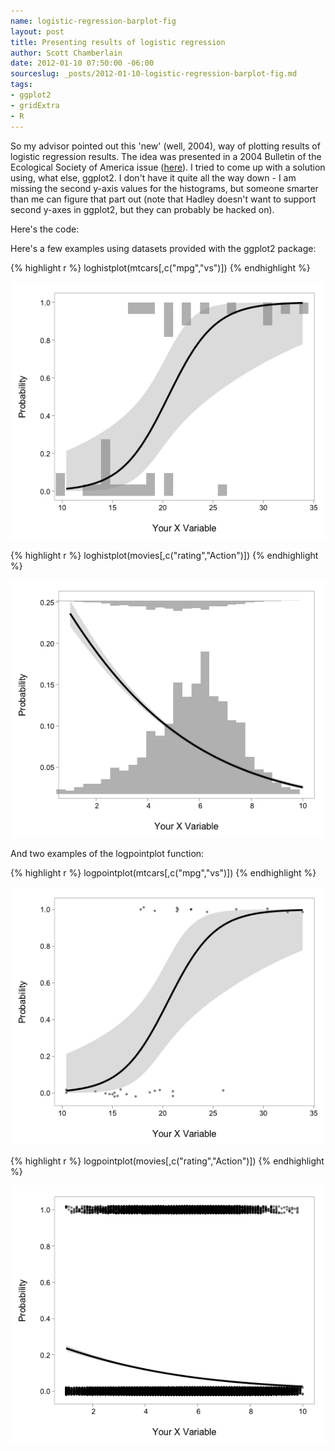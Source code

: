 ```yaml
--- 
name: logistic-regression-barplot-fig
layout: post
title: Presenting results of logistic regression
author: Scott Chamberlain
date: 2012-01-10 07:50:00 -06:00
sourceslug: _posts/2012-01-10-logistic-regression-barplot-fig.md
tags: 
- ggplot2
- gridExtra
- R
---
```


So my advisor pointed out this 'new' (well, 2004), way of plotting results of logistic regression results.  The idea was presented in a 2004 Bulletin of the Ecological Society of America issue ([here][]).  I tried to come up with a  solution using, what else, ggplot2.  I don't have it quite all the way down - I am missing the second y-axis values for the histograms, but someone smarter than me can figure that part out (note that Hadley doesn't want to support second y-axes in ggplot2, but they can probably be hacked on). 

Here's the code:
<script src="https://gist.github.com/1589136.js?file=loghistplot.R"></script>


Here's a few examples using datasets provided with the ggplot2 package:

{% highlight r %}
loghistplot(mtcars[,c("mpg","vs")])
{% endhighlight %}

![mtcars plot](/public/img/mtcarsplot.png)


{% highlight r %}
loghistplot(movies[,c("rating","Action")])
{% endhighlight %}

![movies plot](/public/img/moviesplot.png)


And two examples of the logpointplot function:

{% highlight r %}
logpointplot(mtcars[,c("mpg","vs")])
{% endhighlight %}

![mtcars point plot](/public/img/logpointplot1.png)


{% highlight r %}
logpointplot(movies[,c("rating","Action")])
{% endhighlight %}

![movies point plot](/public/img/logpointplot2.png)


[here]: http://esapubs.org/bulletin/backissues/085-3/bulletinjuly2004_2column.htm#tools1
